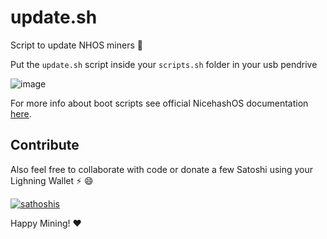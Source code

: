 # update.sh

Script to update NHOS miners 🚀

Put the `update.sh` script inside your `scripts.sh` folder in your usb pendrive

![image](https://user-images.githubusercontent.com/30659361/115120003-bd89a480-9f70-11eb-9dd1-ac4517478e53.png)

For more info about boot scripts see official NicehashOS documentation [here](https://github.com/nicehash/NHOS/blob/master/nhos_boot_scripts.md).

## Contribute

Also feel free to collaborate with code or donate a few Satoshi using your Lighning Wallet ⚡ :smile:

[![sathoshis](https://img.shields.io/badge/Donate-Satoshi%20%E2%9A%A1-blueviolet)](https://totakaro.github.io/donate)

Happy Mining! :heart:
